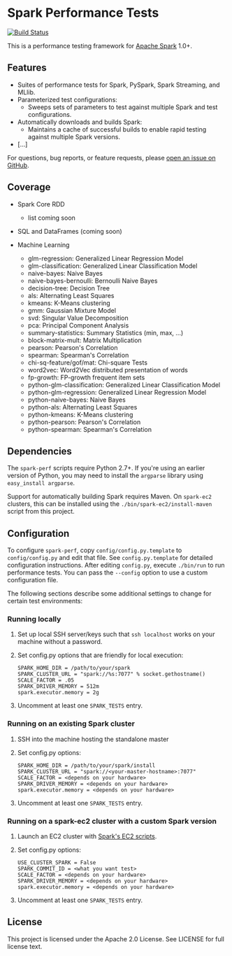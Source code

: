 # Spark Performance Tests

[![Build Status](https://travis-ci.org/databricks/spark-perf.svg?branch=master)](https://travis-ci.org/databricks/spark-perf)

This is a performance testing framework for [Apache Spark](http://spark.apache.org) 1.0+.

## Features

- Suites of performance tests for Spark, PySpark, Spark Streaming, and MLlib.
- Parameterized test configurations:
   - Sweeps sets of parameters to test against multiple Spark and test configurations.
- Automatically downloads and builds Spark:
   - Maintains a cache of successful builds to enable rapid testing against multiple Spark versions.
- [...]

For questions, bug reports, or feature requests, please [open an issue on GitHub](https://github.com/databricks/spark-perf/issues).

## Coverage

- Spark Core RDD
  - list coming soon
- SQL and DataFrames (coming soon)

- Machine Learning
  - glm-regression: Generalized Linear Regression Model
  - glm-classification: Generalized Linear Classification Model
  - naive-bayes: Naive Bayes
  - naive-bayes-bernoulli: Bernoulli Naive Bayes
  - decision-tree: Decision Tree
  - als: Alternating Least Squares
  - kmeans: K-Means clustering
  - gmm: Gaussian Mixture Model
  - svd: Singular Value Decomposition
  - pca: Principal Component Analysis
  - summary-statistics: Summary Statistics (min, max, ...)
  - block-matrix-mult: Matrix Multiplication
  - pearson: Pearson's Correlation
  - spearman: Spearman's Correlation
  - chi-sq-feature/gof/mat: Chi-square Tests
  - word2vec: Word2Vec distributed presentation of words
  - fp-growth: FP-growth frequent item sets
  - python-glm-classification: Generalized Linear Classification Model
  - python-glm-regression: Generalized Linear Regression Model
  - python-naive-bayes: Naive Bayes
  - python-als: Alternating Least Squares
  - python-kmeans: K-Means clustering
  - python-pearson: Pearson's Correlation
  - python-spearman: Spearman's Correlation


## Dependencies

The `spark-perf` scripts require Python 2.7+.  If you're using an earlier version of Python, you may need to install the `argparse` library using `easy_install argparse`.

Support for automatically building Spark requires Maven.  On `spark-ec2` clusters, this can be installed using the `./bin/spark-ec2/install-maven` script from this project.


## Configuration

To configure `spark-perf`, copy `config/config.py.template` to `config/config.py` and edit that file.  See `config.py.template` for detailed configuration instructions.  After editing `config.py`, execute `./bin/run` to run performance tests.  You can pass the `--config` option to use a custom configuration file.

The following sections describe some additional settings to change for certain test environments:

### Running locally

1. Set up local SSH server/keys such that `ssh localhost` works on your machine without a password.
2. Set config.py options that are friendly for local execution:

   ```
   SPARK_HOME_DIR = /path/to/your/spark
   SPARK_CLUSTER_URL = "spark://%s:7077" % socket.gethostname()
   SCALE_FACTOR = .05
   SPARK_DRIVER_MEMORY = 512m
   spark.executor.memory = 2g
   ```
3. Uncomment at least one `SPARK_TESTS` entry.

### Running on an existing Spark cluster
1. SSH into the machine hosting the standalone master
2. Set config.py options:

   ```
   SPARK_HOME_DIR = /path/to/your/spark/install
   SPARK_CLUSTER_URL = "spark://<your-master-hostname>:7077"
   SCALE_FACTOR = <depends on your hardware>
   SPARK_DRIVER_MEMORY = <depends on your hardware>
   spark.executor.memory = <depends on your hardware>
   ```
3. Uncomment at least one `SPARK_TESTS` entry.

### Running on a spark-ec2 cluster with a custom Spark version
1. Launch an EC2 cluster with [Spark's EC2 scripts](https://spark.apache.org/docs/latest/ec2-scripts.html).
2. Set config.py options:

   ```
   USE_CLUSTER_SPARK = False
   SPARK_COMMIT_ID = <what you want test>
   SCALE_FACTOR = <depends on your hardware>
   SPARK_DRIVER_MEMORY = <depends on your hardware>
   spark.executor.memory = <depends on your hardware>
   ```
3. Uncomment at least one `SPARK_TESTS` entry.


## License

This project is licensed under the Apache 2.0 License. See LICENSE for full license text.
